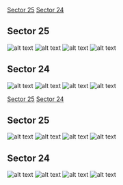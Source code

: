 [Sector 25](#sector25)
[Sector 24](#sector24)

<a name = "sector25"></a>
## Sector 25
![alt text](/tt/WASP-148_Sector_25/WASP-148_Sector_25_a_TimeSeries.png)
![alt text](/tt/WASP-148_Sector_25/WASP-148_Sector_25_b_FoldedLightCurve.png)
![alt text](/tt/WASP-148_Sector_25/WASP-148_Sector_25_b_IndividualTransitsWithFit.png)
![alt text](/tt/WASP-148_Sector_25/WASP-148_Sector_25_c_TimingResiduals.png)

<a name = "sector24"></a>
## Sector 24
![alt text](/tt/WASP-148_Sector_24/WASP-148_Sector_24_a_TimeSeries.png)
![alt text](/tt/WASP-148_Sector_24/WASP-148_Sector_24_b_FoldedLightCurve.png)
![alt text](/tt/WASP-148_Sector_24/WASP-148_Sector_24_b_IndividualTransitsWithFit.png)
![alt text](/tt/WASP-148_Sector_24/WASP-148_Sector_24_c_TimingResiduals.png)

[Sector 25](#sector25)
[Sector 24](#sector24)

<a name = "sector25"></a>
## Sector 25
![alt text](/tt/WASP-148_Sector_25/WASP-148_Sector_25_a_TimeSeries.png)
![alt text](/tt/WASP-148_Sector_25/WASP-148_Sector_25_b_FoldedLightCurve.png)
![alt text](/tt/WASP-148_Sector_25/WASP-148_Sector_25_b_IndividualTransitsWithFit.png)
![alt text](/tt/WASP-148_Sector_25/WASP-148_Sector_25_c_TimingResiduals.png)

<a name = "sector24"></a>
## Sector 24
![alt text](/tt/WASP-148_Sector_24/WASP-148_Sector_24_a_TimeSeries.png)
![alt text](/tt/WASP-148_Sector_24/WASP-148_Sector_24_b_FoldedLightCurve.png)
![alt text](/tt/WASP-148_Sector_24/WASP-148_Sector_24_b_IndividualTransitsWithFit.png)
![alt text](/tt/WASP-148_Sector_24/WASP-148_Sector_24_c_TimingResiduals.png)

